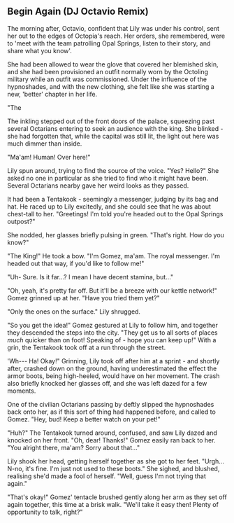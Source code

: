 ## Begin Again (DJ Octavio Remix)

The morning after, Octavio, confident that Lily was under his control, sent her out to the edges of Octopia's reach. Her orders, she remembered, were to 'meet with the team patrolling Opal Springs, listen to their story, and share what you know'.

She had been allowed to wear the glove that covered her blemished skin, and she had been provisioned an outfit normally worn by the Octoling military while an outfit was commissioned. Under the influence of the hypnoshades, and with the new clothing, she felt like she was starting a new, 'better' chapter in her life.

"The

The inkling stepped out of the front doors of the palace, squeezing past several Octarians entering to seek an audience with the king. She blinked - she had forgotten that, while the capital was still lit, the light out here was much dimmer than inside.

"Ma'am! Human! Over here!"

Lily spun around, trying to find the source of the voice. "Yes? Hello?" She asked no one in particular as she tried to find who it might have been. Several Octarians nearby gave her weird looks as they passed.

It had been a Tentakook - seemingly a messenger, judging by its bag and hat. He raced up to Lily excitedly, and she could see that he was about chest-tall to her. "Greetings! I'm told you're headed out to the Opal Springs outpost?"

She nodded, her glasses briefly pulsing in green. "That's right. How do you know?"

"The King!" He took a bow. "I'm Gomez, ma'am. The royal messenger. I'm headed out that way, if you'd like to follow me!"

"Uh- Sure. Is it far...? I mean I have decent stamina, but..."

"Oh, yeah, it's pretty far off. But it'll be a breeze with our kettle network!" Gomez grinned up at her. "Have you tried them yet?"

"Only the ones on the surface." Lily shrugged.

"So you get the idea!" Gomez gestured at Lily to follow him, and together they descended the steps into the city. "They get us to all sorts of places *much* quicker than on foot! Speaking of - hope you can keep up!" With a grin, the Tentakook took off at a run through the street.

'Wh--- Ha! Okay!" Grinning, Lily took off after him at a sprint - and shortly after, crashed down on the ground, having underestimated the effect the armor boots, being high-heeled, would have on her movement. The crash also briefly knocked her glasses off, and she was left dazed for a few moments.

One of the civilian Octarians passing by deftly slipped the hypnoshades back onto her, as if this sort of thing had happened before, and called to Gomez. "Hey, bud! Keep a better watch on your pet!"

"Huh?" The Tentakook turned around, confused, and saw Lily dazed and knocked on her front. "Oh, dear! Thanks!" Gomez easily ran back to her. "You alright there, ma'am? Sorry about that..."

Lily shook her head, getting herself together as she got to her feet. "Urgh... N-no, it's fine. I'm just not used to these boots." She sighed, and blushed, realising she'd made a fool of herself. "Well, guess I'm not trying that again."

"That's okay!" Gomez' tentacle brushed gently along her arm as they set off again together, this time at a brisk walk. "We'll take it easy then! Plenty of opportunity to talk, right?" 